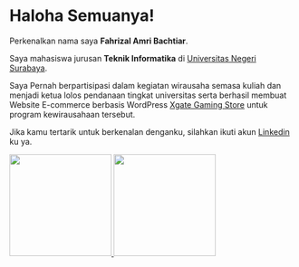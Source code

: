 # Haloha Semuanya! 

Perkenalkan nama saya **Fahrizal Amri Bachtiar**.

Saya mahasiswa jurusan **Teknik Informatika** di [Universitas Negeri Surabaya](https://www.unesa.ac.id/).

Saya Pernah berpartisipasi dalam kegiatan wirausaha semasa kuliah dan menjadi ketua lolos pendanaan tingkat universitas serta berhasil membuat Website E-commerce berbasis WordPress [Xgate Gaming Store](https://xgategaming.com/) untuk program kewirausahaan tersebut.

Jika kamu tertarik untuk berkenalan denganku, silahkan ikuti akun [Linkedin](https://www.linkedin.com/in/fahrizal-amri-bachtiar-955647242/) ku ya.

<p align="left">
<a href="https://github.com/iiizal15">
  <img height="180em" src="https://github-readme-stats-eight-theta.vercel.app/api?username=iiizal15&show_icons=true&theme=algolia&include_all_commits=true&count_private=true"/>
  <img height="180em" src="https://github-readme-stats-eight-theta.vercel.app/api/top-langs/?username=iiizal15&layout=compact&langs_count=8&theme=algolia"/>
</a>
</p>
